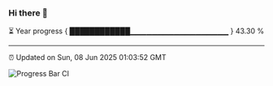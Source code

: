 ### Hi there 👋

⏳ Year progress { ████████████▁▁▁▁▁▁▁▁▁▁▁▁▁▁▁▁▁▁ } 43.30 %

---

⏰ Updated on Sun, 08 Jun 2025 01:03:52 GMT

![Progress Bar CI](https://github.com/Shyam-Makwana/GitHub-Actions-Demo/workflows/Progress%20Bar%20CI/badge.svg)
